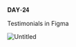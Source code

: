 𝐃𝐀𝐘-𝟐𝟒

Testimonials in Figma

![Untitled](https://user-images.githubusercontent.com/85480387/209395371-a36bce5a-4ab2-425b-a9c4-cceb9575b2e9.jpg)
